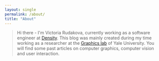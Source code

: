 ```yaml
---
layout: single
permalink: /about/
title: "About"
---
```


> Hi there - I'm Victoria Rudakova, currently working as a software engineer at [Density](https://www.density.io/). This blog was mainly created during my time working as a researcher at the [Graphics lab](http://graphics.cs.yale.edu/site/) of Yale University. You will find some past articles on computer graphics, computer vision and user interaction.
